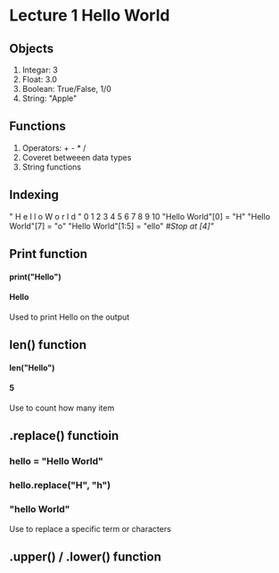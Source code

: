 # Lecture 1 Hello World

## Objects
1. Integar: 3
2. Float: 3.0
3. Boolean: True/False, 1/0
4. String: "Apple"

## Functions
1. Operators: + - * /
2. Coveret betweeen data types
3. String functions

## Indexing
" H e l l o   W o r l d "
  0 1 2 3 4 5 6 7 8 9 10
"Hello World"[0] = "H"
"Hello World"[7] = "o"
"Hello World"[1:5] = "ello" _#Stop at [4]"_

## Print function
#### print("Hello")
#### Hello
Used to print Hello on the output

## len() function
#### len("Hello")
#### 5
Use to count how many item

## .replace() functioin
### hello = "Hello World"
### hello.replace("H", "h")
### "hello World"
Use to replace a specific term or characters

## .upper() / .lower() function
### 


